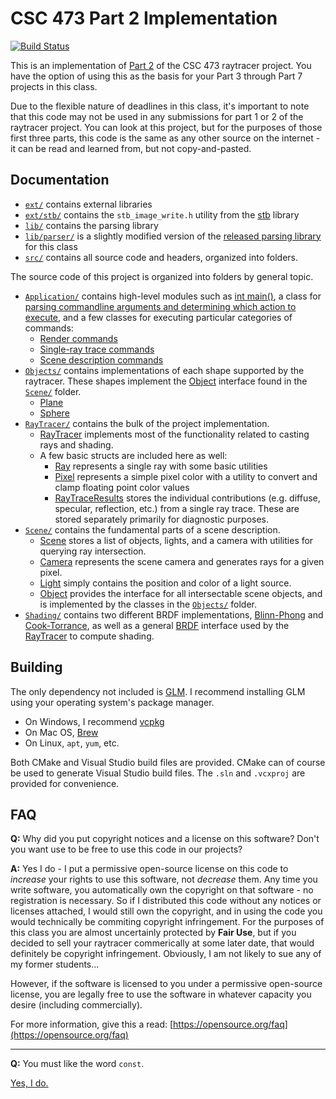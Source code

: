 
# CSC 473 Part 2 Implementation

[![Build Status](https://travis-ci.org/calpoly-csc473/part2.svg?branch=master)](https://travis-ci.org/calpoly-csc473/part2)

This is an implementation of [Part 2](https://iondune.github.io/csc473/project/part2) of the CSC 473 raytracer project.
You have the option of using this as the basis for your Part 3 through Part 7 projects in this class.

Due to the flexible nature of deadlines in this class,
it's important to note that this code may not be used in any
submissions for part 1 or 2 of the raytracer project.
You can look at this project, but for the purposes of those first three parts,
this code is the same as any other source on the internet - it can be read and learned from,
but not copy-and-pasted.


## Documentation

- [`ext/`](ext/) contains external libraries
- [`ext/stb/`](ext/stb/) contains the `stb_image_write.h` utility from the [stb](https://github.com/nothings/stb) library
- [`lib/`](lib/) contains the parsing library
- [`lib/parser/`](lib/parser/) is a slightly modified version of the [released parsing library](https://github.com/calpoly-csc473/parser) for this class
- [`src/`](src/) contains all source code and headers, organized into folders.

The source code of this project is organized into folders by general topic.

- [`Application/`](src/Application/) contains high-level modules such as [int main()](src/Application/main.cpp),
  a class for [parsing commandline arguments and determining which action to execute](src/Application/Application.hpp),
  and a few classes for executing particular categories of commands:
  - [Render commands](src/Application/Renderer.hpp)
  - [Single-ray trace commands](src/Application/RayInfo.hpp)
  - [Scene description commands](src/Application/SceneInfo.hpp)
- [`Objects/`](src/Objects/) contains implementations of each shape supported by the raytracer.
  These shapes implement the [Object](src/Scene/Object.hpp) interface found in the [`Scene/`](src/Scene/) folder.
  - [Plane](src/Objects/Plane.hpp)
  - [Sphere](src/Objects/Sphere.hpp)
- [`RayTracer/`](src/RayTracer/) contains the bulk of the project implementation.
  - [RayTracer](src/RayTracer/RayTracer.hpp) implements most of the functionality related to casting rays and shading.
  - A few basic structs are included here as well:
    - [Ray](src/RayTracer/Ray.hpp) represents a single ray with some basic utilities
    - [Pixel](src/RayTracer/Pixel.hpp) represents a simple pixel color with a utility to convert and clamp floating point color values
    - [RayTraceResults](src/RayTracer/RayTraceResults.hpp) stores the individual contributions (e.g. diffuse, specular, reflection, etc.) from a single ray trace.
      These are stored separately primarily for diagnostic purposes.
- [`Scene/`](src/Scene/) contains the fundamental parts of a scene description.
  - [Scene](src/Scene/Scene.hpp) stores a list of objects, lights, and a camera with utilities for querying ray intersection.
  - [Camera](src/Scene/Camera.hpp) represents the scene camera and generates rays for a given pixel.
  - [Light](src/Scene/Light.hpp) simply contains the position and color of a light source.
  - [Object](src/Scene/Object.hpp) provides the interface for all intersectable scene objects,
    and is implemented by the classes in the [`Objects/`](src/Objects/) folder.
- [`Shading/`](src/Shading/) contains two different BRDF implementations,
  [Blinn-Phong](src/Shading/BlinnPhongBRDF.cpp) and [Cook-Torrance](src/Shading/CookTorranceBRDF.cpp),
  as well as a general [BRDF](src/Shading/BRDF.hpp) interface used by the [RayTracer](src/RayTracer/RayTracer.hpp) to compute shading.


## Building

The only dependency not included is [GLM](https://glm.g-truc.net/).
I recommend installing GLM using your operating system's package manager.

- On Windows, I recommend [vcpkg](https://github.com/Microsoft/vcpkg)
- On Mac OS, [Brew](http://brewformulas.org/Glm)
- On Linux, `apt`, `yum`, etc.

Both CMake and Visual Studio build files are provided.
CMake can of course be used to generate Visual Studio build files.
The `.sln` and `.vcxproj` are provided for convenience.


## FAQ

**Q:** Why did you put copyright notices and a license on this software?
Don't you want use to be free to use this code in our projects?

**A:** Yes I do - I put a permissive open-source license on this code to
*increase* your rights to use this software, not *decrease* them.
Any time you write software, you automatically own the copyright on that software - no registration is necessary.
So if I distributed this code without any notices or licenses attached,
I would still own the copyright, and in using the code you would technically be commiting copyright infringement.
For the purposes of this class you are almost uncertainly protected by **Fair Use**,
but if you decided to sell your raytracer commerically at some later date,
that would definitely be copyright infringement.
Obviously, I am not likely to sue any of my former students...

However, if the software is licensed to you under a permissive open-source license,
you are legally free to use the software in whatever capacity you desire (including commercially).

For more information, give this a read: [https://opensource.org/faq](https://opensource.org/faq)

---

**Q:** You must like the word `const`.

[Yes, I do.](https://isocpp.org/wiki/faq/const-correctness)

